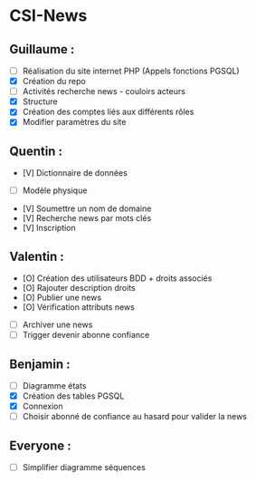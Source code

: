 # CSI-News

## Guillaume :
- [ ] Réalisation du site internet PHP (Appels fonctions PGSQL)
- [x] Création du repo
- [ ] Activités recherche news - couloirs acteurs
- [x] Structure
- [x] Création des comptes liés aux différents rôles
- [x] Modifier paramètres du site
## Quentin :
- [V] Dictionnaire de données
- [ ] Modèle physique
- [V] Soumettre un nom de domaine
- [V] Recherche news par mots clés
- [V] Inscription
## Valentin : 
- [O] Création des utilisateurs BDD + droits associés
- [O] Rajouter description droits
- [O] Publier une news
- [O] Vérification attributs news 
- [ ] Archiver une news
- [ ] Trigger devenir abonne confiance
## Benjamin : 
- [ ] Diagramme états
- [x] Création des tables PGSQL
- [x] Connexion	
- [ ] Choisir abonné de confiance au hasard pour valider la news

## Everyone :
- [ ] Simplifier diagramme séquences
